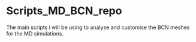 # Scripts_MD_BCN_repo
The main scripts i will be using to analyse and customise the BCN meshes for the MD simulations.
